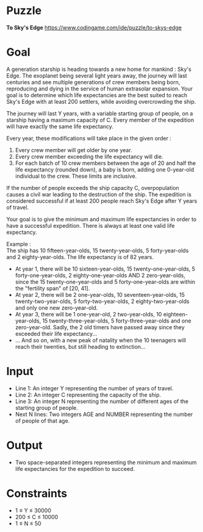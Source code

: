 # Puzzle
**To Sky's Edge** https://www.codingame.com/ide/puzzle/to-skys-edge

# Goal
A generation starship is heading towards a new home for mankind : Sky's Edge. The exoplanet being several light years away, the journey will last centuries and see multiple generations of crew members being born, reproducing and dying in the service of human extrasolar expansion. Your goal is to determine which life expectancies are the best suited to reach Sky's Edge with at least 200 settlers, while avoiding overcrowding the ship.

The journey will last Y years, with a variable starting group of people, on a starship having a maximum capacity of C. Every member of the expedition will have exactly the same life expectancy.

Every year, these modifications will take place in the given order :
1) Every crew member will get older by one year.
2) Every crew member exceeding the life expectancy will die.
3) For each batch of 10 crew members between the age of 20 and half the life expectancy (rounded down), a baby is born, adding one 0-year-old individual to the crew. These limits are inclusive.

If the number of people exceeds the ship capacity C, overpopulation causes a civil war leading to the destruction of the ship. The expedition is considered successful if at least 200 people reach Sky's Edge after Y years of travel.

Your goal is to give the minimum and maximum life expectancies in order to have a successful expedition. There is always at least one valid life expectancy.

Example :  
The ship has 10 fifteen-year-olds, 15 twenty-year-olds, 5 forty-year-olds and 2 eighty-year-olds. The life expectancy is of 82 years.  
- At year 1, there will be 10 sixteen-year-olds, 15 twenty-one-year-olds, 5 forty-one-year-olds, 2 eighty-one-year-olds AND 2 zero-year-olds, since the 15 twenty-one-year-olds and 5 forty-one-year-olds are within the "fertility span" of [20, 41].
- At year 2, there will be 2 one-year-olds, 10 seventeen-year-olds, 15 twenty-two-year-olds, 5 forty-two-year-olds, 2 eighty-two-year-olds and only one new zero-year-old.
- At year 3, there will be 1 one-year-old, 2 two-year-olds, 10 eighteen-year-olds, 15 twenty-three-year-olds, 5 forty-three-year-olds and one zero-year-old. Sadly, the 2 old timers have passed away since they exceeded their life expectancy...
- ... And so on, with a new peak of natality when the 10 teenagers will reach their twenties, but still heading to extinction...

# Input
* Line 1: An integer Y representing the number of years of travel.
* Line 2: An integer C representing the capacity of the ship.
* Line 3: An integer N representing the number of different ages of the starting group of people.
* Next N lines: Two integers AGE and NUMBER representing the number of people of that age.

# Output
* Two space-separated integers representing the minimum and maximum life expectancies for the expedition to succeed.

# Constraints
* 1 ≤ Y ≤ 30000
* 200 ≤ C ≤ 10000
* 1 ≤ N ≤ 50
